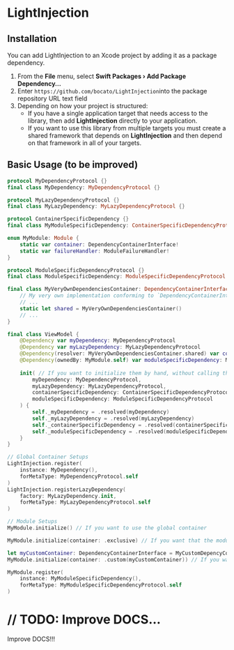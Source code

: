 # LightInjection

## Installation
You can add LightInjection to an Xcode project by adding it as a package dependency.

  1. From the **File** menu, select **Swift Packages › Add Package Dependency…**
  2. Enter `https://github.com/bocato/LightInjection`into the package repository URL text field
  3. Depending on how your project is structured:
      - If you have a single application target that needs access to the library, then add **LightInjection** directly to your application.
      - If you want to use this library from multiple targets you must create a shared framework that depends on **LightInjection** and then depend on that framework in all of your targets.

## Basic Usage (to be improved)
```swift
protocol MyDependencyProtocol {}
final class MyDependency: MyDependencyProtocol {}

protocol MyLazyDependencyProtocol {}
final class MyLazyDependency: MyLazyDependencyProtocol {}

protocol ContainerSpecificDependency {}
final class MyModuleSpecificDependency: ContainerSpecificDependencyProtocol {}

enum MyModule: Module {
    static var container: DependencyContainerInterface!
    static var failureHandler: ModuleFailureHandler!
}

protocol ModuleSpecificDependencyProtocol {}
final class ModuleSpecificDependency: ModuleSpecificDependencyProtocol {}

final class MyVeryOwnDependenciesContainer: DependencyContainerInterface {
    // My very own implementation conforming to `DependencyContainerInterface`... 
    // ...
    static let shared = MyVeryOwnDependenciesContainer()
    // ...
}

final class ViewModel {
    @Dependency var myDependency: MyDependencyProtocol
    @Dependency var myLazyDependency: MyLazyDependencyProtocol
    @Dependency(resolver: MyVeryOwnDependenciesContainer.shared) var containerSpecificDependency: ContainerSpecificDependencyProtocol
    @Dependency(ownedBy: MyModule.self) var moduleSpecificDependency: ModuleSpecificDependencyProtocol
    
    init( // If you want to initialize them by hand, without calling the container... Interesting for tests.
        myDependency: MyDependencyProtocol,
        myLazyDependency: MyLazyDependencyProtocol,
        containerSpecificDependency: ContainerSpecificDependencyProtocol,
        moduleSpecificDependency: ModuleSpecificDependencyProtocol
    ) {
        self._myDependency = .resolved(myDependency)
        self._myLazyDependency = .resolved(myLazyDependency)
        self._containerSpecificDependency = .resolved(containerSpecificDependency)
        self._moduleSpecificDependency = .resolved(moduleSpecificDependency)
    }
}

// Global Container Setups
LightInjection.register(
    instance: MyDependency(),
    forMetaType: MyDependencyProtocol.self
)
LightInjection.registerLazyDependency(
    factory: MyLazyDependency.init,
    forMetaType: MyLazyDependencyProtocol.self
)

// Module Setups
MyModule.initialize() // If you want to use the global container

MyModule.initialize(container: .exclusive) // If you want that the module has it's own container

let myCustomContainer: DependencyContainerInterface = MyCustomDepencyContainer()
MyModule.initialize(container: .custom(myCustomContainer)) // If you want that the module has it's own container, but with a custom instance/implementation

MyModule.register(
    instance: MyModuleSpecificDependency(),
    forMetaType: MyModuleSpecificDependencyProtocol.self
)
```

# // TODO: Improve DOCS...
Improve DOCS!!!